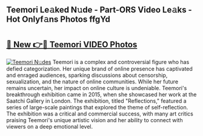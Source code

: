 ## Teemori Le𝚊ked N𝚞de - Part-ORS Video Le𝚊ks - Hot Onlyf𝚊ns Photos ffgYd

# <h2><a href="http://ac38322.deff.icu/?id=Teemori">🔗 New 👉🔴 Teemori VIDEO Photos</a></h2>

[![Teemori N𝚞des](https://i.imgur.com/rIISA9y.gif)](http://ac38322.deff.icu/?id=Teemori)
Teemori is a complex and controversial figure who has defied categorization. Her unique brand of online presence has captivated and enraged audiences, sparking discussions about censorship, sexualization, and the nature of online communities. While her future remains uncertain, her impact on online culture is undeniable. Teemori's breakthrough exhibition came in 2015, when she showcased her work at the Saatchi Gallery in London. The exhibition, titled "Reflections," featured a series of large-scale paintings that explored the theme of self-reflection. The exhibition was a critical and commercial success, with many art critics praising Teemori's unique artistic vision and her ability to connect with viewers on a deep emotional level.
